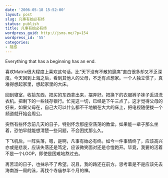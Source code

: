 ```yaml
---
date: '2006-05-18 15:52:00'
layout: post
slug: 凡事有始必有终
status: publish
title: 凡事有始必有终
wordpress_guid: http://jsms.me/?p=154
wordpress_id: '55'
categories:
- 随感
---
```


Everything that has a beginning has an end.


喜欢Matrix很大程度上喜欢这句话，比“天下没有不散的筵席”直白很多却又不乏深度。今天回到上海之后，看到其他人的父母，不乏有点想家。一个人独立惯了，真难得想起家里，想起家里的大床。


回到寝室，收拾东西，把买的东西拿出来，摆弄好。把换下的衣服裤子袜子丢进洗衣机。把剩下的一些钱存银行。忙完这一切，已经是下午三点了。这才觉得父母的好来，如果父母在，自己大可以什么都不干地躺在大大的床上，把电视随便拨一个频道就开始会周公。


突然有些怀念前几天的日子，特别怀念那座空荡荡的教堂。如果能一辈子那么坐着，恐怕早就能想清楚一些问题，不会困扰那么久。


下飞机后，一阵失落，嗯，是啊，凡事有始必有终。如今一件事情终了，应该高兴亦或是悲哀，应该失落还是笃定，应该微笑面对还是仓惶跑开。毕竟，我要的活着不是一个LOOP，即使是困难地熬过去。


再苦涩的日子，也抹杀不了希望。况且，我的路还在前方。思考着是不是应该先去海南游一周的泳，再找个寺庙参半个月的禅。
